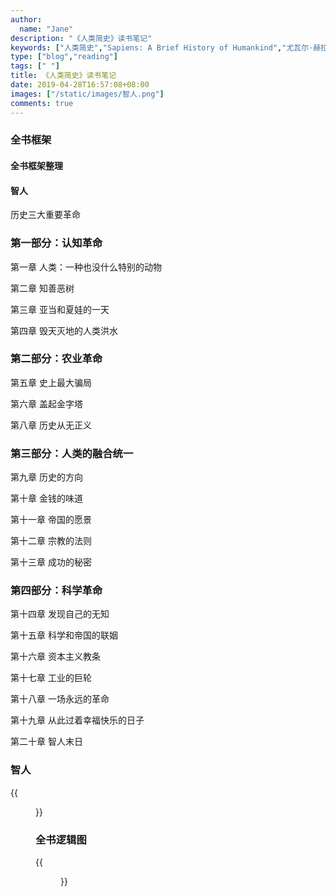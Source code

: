 ```yaml
---
author:
  name: "Jane"
description: "《人类简史》读书笔记"
keywords: ["人类简史","Sapiens: A Brief History of Humankind","尤瓦尔·赫拉利"]
type: ["blog","reading"]
tags: [" "]
title: 《人类简史》读书笔记
date: 2019-04-28T16:57:08+08:00
images: ["/static/images/智人.png"]
comments: true
---
```


### 全书框架

#### 全书框架整理


#### 智人


历史三大重要革命

### 第一部分：认知革命

第一章 人类：一种也没什么特别的动物

第二章 知善恶树

第三章 亚当和夏娃的一天


第四章 毁天灭地的人类洪水

### 第二部分：农业革命

第五章 史上最大骗局

第六章 盖起金字塔

第八章 历史从无正义

### 第三部分：人类的融合统一

第九章 历史的方向

第十章 金钱的味道

第十一章 帝国的愿景

第十二章 宗教的法则

第十三章 成功的秘密




### 第四部分：科学革命
第十四章 发现自己的无知

第十五章 科学和帝国的联姻

第十六章 资本主义教条

第十七章 工业的巨轮 

第十八章 一场永远的革命

第十九章 从此过着幸福快乐的日子

第二十章 智人末日


### 智人

<!-- {{<figure src="/img/logo1.png" alt="logo image" height="200" width="200">}} -->

{{<figure src="/images/HomoSapiens.png" alt="HomoSapiens">}}

### 全书逻辑图

{{<figure src="/images/history.png" alt="history">}}

